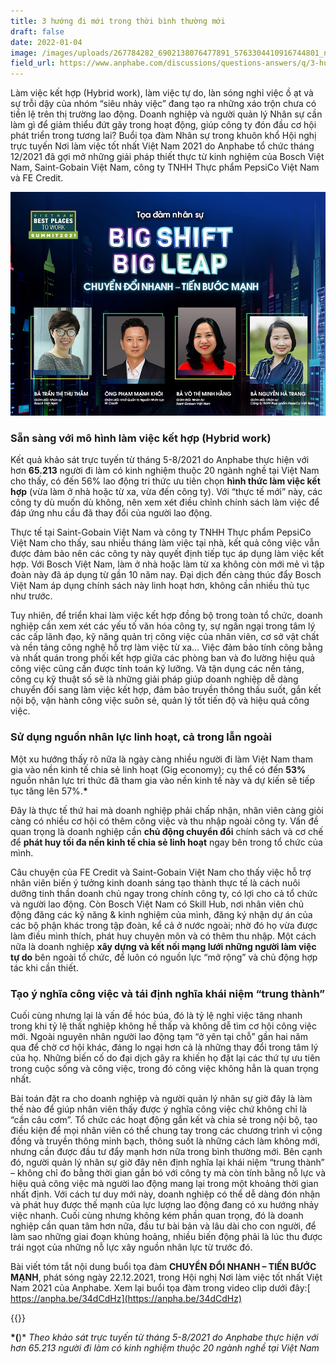 ```yaml
---
title: 3 hướng đi mới trong thời bình thường mới
draft: false
date: 2022-01-04
image: /images/uploads/267784282_6902138076477891_5763304410916744801_n.jpg
field_url: https://www.anphabe.com/discussions/questions-answers/q/3-huong-di-moi-trong-thoi-binh-thuong-moi/40527/answer
---
```

Làm việc kết hợp (Hybrid work), làm việc tự do, làn sóng nghỉ việc ồ ạt và sự trỗi dậy của nhóm “siêu nhảy việc” đang tạo ra những xáo trộn chưa có tiền lệ trên thị trường lao động. Doanh nghiệp và người quản lý Nhân sự cần làm gì để giảm thiểu đứt gãy trong hoạt động, giúp công ty đón đầu cơ hội phát triển trong tương lai?
Buổi tọa đàm Nhân sự trong khuôn khổ Hội nghị trực tuyến Nơi làm việc tốt nhất Việt Nam 2021 do Anphabe tổ chức tháng 12/2021 đã gợi mở những giải pháp thiết thực từ kinh nghiệm của Bosch Việt Nam, Saint-Gobain Việt Nam, công ty TNHH Thực phẩm PepsiCo Việt Nam và FE Credit.

![HR Panel ](/images/uploads/267784282_6902138076477891_5763304410916744801_n.jpg)

### **Sẵn sàng với mô hình làm việc kết hợp (Hybrid work)**

Kết quả khảo sát trực tuyến từ tháng 5-8/2021 do Anphabe thực hiện với hơn **65.213** người đi làm có kinh nghiệm thuộc 20 ngành nghề tại Việt Nam cho thấy, có đến 56% lao động tri thức ưu tiên chọn **hình thức làm việc kết hợp** (vừa làm ở nhà hoặc từ xa, vừa đến công ty). Với “thực tế mới” này, các công ty dù muốn dù không, nên xem xét điều chỉnh chính sách làm việc để đáp ứng nhu cầu đã thay đổi của người lao động.

Thực tế tại Saint-Gobain Việt Nam và công ty TNHH Thực phẩm PepsiCo Việt Nam cho thấy, sau nhiều tháng làm việc tại nhà, kết quả công việc vẫn được đảm bảo nên các công ty này quyết định tiếp tục áp dụng làm việc kết hợp. Với Bosch Việt Nam, làm ở nhà hoặc làm từ xa không còn mới mẻ vì tập đoàn này đã áp dụng từ gần 10 năm nay. Đại dịch đến càng thúc đẩy Bosch Việt Nam áp dụng chính sách này linh hoạt hơn, không cần nhiều thủ tục như trước. 

Tuy nhiên, để triển khai làm việc kết hợp đồng bộ trong toàn tổ chức, doanh nghiệp cần xem xét các yếu tố văn hóa công ty, sự ngần ngại trong tâm lý các cấp lãnh đạo, kỹ năng quản trị công việc của nhân viên, cơ sở vật chất và nền tảng công nghệ hỗ trợ làm việc từ xa... Việc đảm bảo tính công bằng và nhất quán trong phối kết hợp giữa các phòng ban và đo lường hiệu quả công việc cũng cần được tính toán kỹ lưỡng. Và tận dụng các nền tảng, công cụ kỹ thuật số sẽ là những giải pháp giúp doanh nghiệp dễ dàng chuyển đổi sang làm việc kết hợp, đảm bảo truyền thông thấu suốt, gắn kết nội bộ, vận hành công việc suôn sẻ, quản lý tốt tiến độ và hiệu quả công việc.

### **Sử dụng nguồn nhân lực linh hoạt, cả trong lẫn ngoài**

Một xu hướng thấy rõ nữa là ngày càng nhiều người đi làm Việt Nam tham gia vào nền kinh tế chia sẻ linh hoạt (Gig economy); cụ thể có đến **53%** nguồn nhân lực tri thức đã tham gia vào nền kinh tế này và dự kiến sẽ tiếp tục tăng lên 57%.**\*** 

Đây là thực tế thứ hai mà doanh nghiệp phải chấp nhận, nhân viên càng giỏi càng có nhiều cơ hội có thêm công việc và thu nhập ngoài công ty. Vấn đề quan trọng là doanh nghiệp cần **chủ động chuyển đổi** chính sách và cơ chế để **phát huy tối đa nền kinh tế chia sẻ linh hoạt** ngay bên trong tổ chức của mình. 

Câu chuyện của FE Credit và Saint-Gobain Việt Nam cho thấy việc hỗ trợ nhân viên biến ý tưởng kinh doanh sáng tạo thành thực tế là cách nuôi dưỡng tinh thần doanh chủ ngay trong chính công ty, có lợi cho cả tổ chức và người lao động. Còn Bosch Việt Nam có Skill Hub, nơi nhân viên chủ động đăng các kỹ năng & kinh nghiệm của mình, đăng ký nhận dự án của các bộ phận khác trong tập đoàn, kể cả ở nước ngoài; nhờ đó họ vừa được làm điều mình thích, phát huy chuyên môn và có thêm thu nhập. Một cách nữa là doanh nghiệp **xây dựng và kết nối mạng lưới những người làm việc tự do** bên ngoài tổ chức, để luôn có nguồn lực “mở rộng” và chủ động hợp tác khi cần thiết.

### **Tạo ý nghĩa công việc và tái định nghĩa khái niệm “trung thành”**

Cuối cùng nhưng lại là vấn đề hóc búa, đó là tỷ lệ nghỉ việc tăng nhanh trong khi tỷ lệ thất nghiệp không hề thấp và không dễ tìm cơ hội công việc mới. Ngoài nguyên nhân người lao động tạm “ở yên tại chỗ” gần hai năm qua để chờ cơ hội khác, đáng lo ngại hơn cả là những thay đổi trong tâm lý của họ. Những biến cố do đại dịch gây ra khiến họ đặt lại các thứ tự ưu tiên trong cuộc sống và công việc, trong đó công việc không hẳn là quan trọng nhất. 

Bài toán đặt ra cho doanh nghiệp và người quản lý nhân sự giờ đây là làm thế nào để giúp nhân viên thấy được ý nghĩa công việc chứ không chỉ là “cần câu cơm”. Tổ chức các hoạt động gắn kết và chia sẻ trong nội bộ, tạo điều kiện để mọi nhân viên có thể chung tay trong các chương trình vì cộng đồng và truyền thông minh bạch, thông suốt là những cách làm không mới, nhưng cần được đầu tư đẩy mạnh hơn nữa trong bình thường mới. 
Bên cạnh đó, người quản lý nhân sự giờ đây nên định nghĩa lại khái niệm “trung thành” – không chỉ đo bằng thời gian gắn bó với công ty mà còn tính bằng nỗ lực và hiệu quả công việc mà người lao động mang lại trong một khoảng thời gian nhất định. Với cách tư duy mới này, doanh nghiệp có thể dễ dàng đón nhận và phát huy được thế mạnh của lực lượng lao động đang có xu hướng nhảy việc nhanh. Cuối cùng nhưng không kém phần quan trọng, đó là doanh nghiệp cần quan tâm hơn nữa, đầu tư bài bản và lâu dài cho con người, để làm sao những giai đoạn khủng hoảng, nhiều biến động phải là lúc thu được trái ngọt của những nỗ lực xây nguồn nhân lực từ trước đó. 

Bài viết tóm tắt nội dung buổi tọa đàm **CHUYỂN ĐỔI NHANH – TIẾN BƯỚC MẠNH**, phát sóng ngày 22.12.2021, trong Hội nghị Nơi làm việc tốt nhất Việt Nam 2021 của Anphabe. Xem lại buổi tọa đàm trong video clip dưới đây:[ https://anpha.be/34dCdHz](https://anpha.be/34dCdHz) 

{{<embed-youtube link="https://www.youtube.com/watch?v=4HtmaioJy_c&t=13s" >}}

**\*(**)* *Theo khảo sát trực tuyến từ tháng 5-8/2021 do Anphabe thực hiện với hơn 65.213 người đi làm có kinh nghiệm thuộc 20 ngành nghề tại Việt Nam*